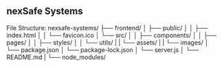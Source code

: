 nexSafe Systems
---------------

File Structure:
nexsafe-systems/
├── frontend/
│   ├── public/
│   │   ├── index.html
│   │   └── favicon.ico
│   └── src/
│   │   ├── components/
│   │   ├── pages/
│   │   ├── styles/
│   │   └── utils/
|   |   └── assets/
|   |       └── images/
│   └── package.json
│   └── package-lock.json
│   └── server.js
│   └── README.md
|   └── node_modules/
